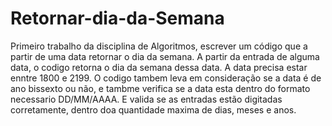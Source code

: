 # Retornar-dia-da-Semana
Primeiro trabalho da disciplina de Algoritmos, escrever um código que a partir de uma data retornar o dia da semana.
A partir da entrada de alguma data, o codigo retorna o dia da semana dessa data. 
A data precisa estar enntre  1800 e 2199.
O codigo tambem leva em consideração se a data é de ano bissexto ou não, e tambme verifica se a data esta dentro do formato necessario DD/MM/AAAA.
E valida se as entradas estão  digitadas corretamente, dentro doa quantidade maxima de dias, meses e anos.
